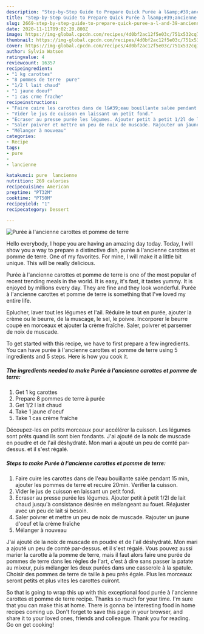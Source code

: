 ```yaml
---
description: "Step-by-Step Guide to Prepare Quick Purée à l&amp;#39;ancienne carottes et pomme de terre"
title: "Step-by-Step Guide to Prepare Quick Purée à l&amp;#39;ancienne carottes et pomme de terre"
slug: 2669-step-by-step-guide-to-prepare-quick-puree-a-l-and-39-ancienne-carottes-et-pomme-de-terre
date: 2020-11-11T09:02:20.800Z
image: https://img-global.cpcdn.com/recipes/4d0bf2ac12f5e03c/751x532cq70/puree-a-lancienne-carottes-et-pomme-de-terre-photo-principale-de-la-recette.jpg
thumbnail: https://img-global.cpcdn.com/recipes/4d0bf2ac12f5e03c/751x532cq70/puree-a-lancienne-carottes-et-pomme-de-terre-photo-principale-de-la-recette.jpg
cover: https://img-global.cpcdn.com/recipes/4d0bf2ac12f5e03c/751x532cq70/puree-a-lancienne-carottes-et-pomme-de-terre-photo-principale-de-la-recette.jpg
author: Sylvia Watson
ratingvalue: 4
reviewcount: 16357
recipeingredient:
- "1 kg carottes"
- "8 pommes de terre  pure"
- "1/2 l lait chaud"
- "1 jaune doeuf"
- "1 cas crme frache"
recipeinstructions:
- "Faire cuire les carottes dans de l&#39;eau bouillante salée pendant 15 min, ajouter les pommes de terre et recuire 20min. Verifier la cuisson."
- "Vider le jus de cuisson en laissant un petit fond."
- "Ecraser au presse purée les légumes. Ajouter petit à petit 1/2l de lait chaud jusqu&#39;à consistance désirée en mélangeant au fouet. Réajuster avec un peu de lait si besoin."
- "Saler poivrer et mettre un peu de noix de muscade. Rajouter un jaune d&#39;oeuf et la crème fraîche"
- "Mélanger à nouveau"
categories:
- Recipe
tags:
- pure
- 
- lancienne

katakunci: pure  lancienne 
nutrition: 269 calories
recipecuisine: American
preptime: "PT32M"
cooktime: "PT50M"
recipeyield: "1"
recipecategory: Dessert

---
```



![Purée à l&#39;ancienne carottes et pomme de terre](https://img-global.cpcdn.com/recipes/4d0bf2ac12f5e03c/751x532cq70/puree-a-lancienne-carottes-et-pomme-de-terre-photo-principale-de-la-recette.jpg)

Hello everybody, I hope you are having an amazing day today. Today, I will show you a way to prepare a distinctive dish, purée à l&#39;ancienne carottes et pomme de terre. One of my favorites. For mine, I will make it a little bit unique. This will be really delicious.

Purée à l&#39;ancienne carottes et pomme de terre is one of the most popular of recent trending meals in the world. It is easy, it's fast, it tastes yummy. It is enjoyed by millions every day. They are fine and they look wonderful. Purée à l&#39;ancienne carottes et pomme de terre is something that I've loved my entire life.

Eplucher, laver tout les légumes et l&#39;ail. Réduire le tout en purée, ajouter la crème ou le beurre, de la muscage, le sel, le poivre. Incorporer le beurre coupé en morceaux et ajouter la crème fraîche. Saler, poivrer et parsemer de noix de muscade.


To get started with this recipe, we have to first prepare a few ingredients. You can have purée à l&#39;ancienne carottes et pomme de terre using 5 ingredients and 5 steps. Here is how you cook it.

<!--inarticleads1-->

##### The ingredients needed to make Purée à l&#39;ancienne carottes et pomme de terre:

1. Get 1 kg carottes
1. Prepare 8 pommes de terre à purée
1. Get 1/2 l lait chaud
1. Take 1 jaune d&#39;oeuf
1. Take 1 cas crème fraîche


Découpez-les en petits morceaux pour accélérer la cuisson. Les légumes sont prêts quand ils sont bien fondants. J&#39;ai ajouté de la noix de muscade en poudre et de l&#39;ail déshydraté. Mon mari a ajouté un peu de comté par-dessus. et il s&#39;est régalé. 

<!--inarticleads2-->

##### Steps to make Purée à l&#39;ancienne carottes et pomme de terre:

1. Faire cuire les carottes dans de l&#39;eau bouillante salée pendant 15 min, ajouter les pommes de terre et recuire 20min. Verifier la cuisson.
1. Vider le jus de cuisson en laissant un petit fond.
1. Ecraser au presse purée les légumes. Ajouter petit à petit 1/2l de lait chaud jusqu&#39;à consistance désirée en mélangeant au fouet. Réajuster avec un peu de lait si besoin.
1. Saler poivrer et mettre un peu de noix de muscade. Rajouter un jaune d&#39;oeuf et la crème fraîche
1. Mélanger à nouveau


J&#39;ai ajouté de la noix de muscade en poudre et de l&#39;ail déshydraté. Mon mari a ajouté un peu de comté par-dessus. et il s&#39;est régalé. Vous pouvez aussi marier la carotte à la pomme de terre, mais il faut alors faire une purée de pommes de terre dans les règles de l&#39;art, c&#39;est à dire sans passer la patate au mixeur, puis mélanger les deux purées dans une casserole à la spatule. Choisir des pommes de terre de taille à peu près égale. Plus les morceaux seront petits et plus vites les carottes cuiront. 

So that is going to wrap this up with this exceptional food purée à l&#39;ancienne carottes et pomme de terre recipe. Thanks so much for your time. I'm sure that you can make this at home. There is gonna be interesting food in home recipes coming up. Don't forget to save this page in your browser, and share it to your loved ones, friends and colleague. Thank you for reading. Go on get cooking!
